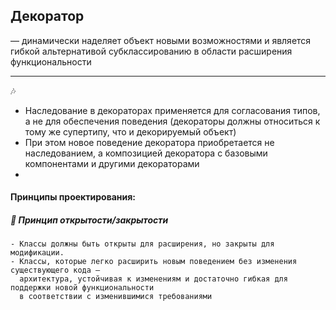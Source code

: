 ## Декоратор

— динамически наделяет объект новыми возможностями и является гибкой альтернативой
субклассированию в области расширения функциональности
___
🎶
- Наследование в декораторах применяется для согласования типов, а не для обеспечения поведения
(декораторы должны относиться к тому же супертипу, что и декорируемый объект)
- При этом новое поведение декоратора приобретается не наследованием, а композицией декоратора
с базовыми компонентами и другими декораторами
- 

#### Принципы проектирования:

##### 📍 Принцип открытости/закрытости

    - Классы должны быть открыты для расширения, но закрыты для модификации.
    - Классы, которые легко расширить новым поведением без изменения существующего кода —
      архитектура, устойчивая к изменениям и достаточно гибкая для поддержки новой функциональности
      в соответствии с изменившимися требованиями